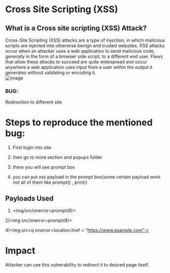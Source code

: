 # Cross Site Scripting (XSS) 

## What is a Cross site scripting (XSS) Attack?
Cross-Site Scripting (XSS) attacks are a type of injection, in which malicious scripts are injected into otherwise benign and trusted websites. XSS attacks occur when an attacker uses a web application to send malicious code, generally in the form of a browser side script, to a different end user. Flaws that allow these attacks to succeed are quite widespread and occur anywhere a web application uses input from a user within the output it generates without validating or encoding it.  
![image]([https://user-images.githubusercontent.com/72333625/194703655-3aa37fff-031f-4ab5-9097-8ce944130752.png](https://www.google.com/url?sa=i&url=https%3A%2F%2Fwww.imperva.com%2Flearn%2Fapplication-security%2Fcross-site-scripting-xss-attacks%2F&psig=AOvVaw1U0zM-jmfypl9AU9uvXdN-&ust=1665407563688000&source=images&cd=vfe&ved=0CAwQjRxqFwoTCKCdquac0_oCFQAAAAAdAAAAABAD))

### BUG: 

Redirection to  different site 

# Steps to reproduce the mentioned bug:
1) First login into site
        
2) then go to more section and popups folder
        
3) there you will see prompt box
       
4) you can put xss payload in the prompt box(some certain payload work not all of them 
    like prompt() , print()
    
## Payloads Used 
1) <img/src/onerror=prompt(8)> 

2)<img src/onerror=prompt(8)>

4)<img src=q onerror=location.href = "https://www.example.com";>

# Impact 

Attacker can use this vulnerability to redirect it to desired page itself.  
